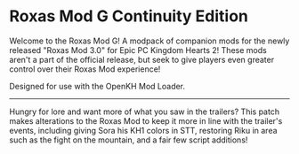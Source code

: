 # Roxas Mod G Continuity Edition
Welcome to the Roxas Mod G! A modpack of companion mods for the newly released "Roxas Mod 3.0" for Epic PC Kingdom Hearts 2! These mods aren't a part of the official release, but seek to give players even greater control over their Roxas Mod experience!

Designed for use with the OpenKH Mod Loader.

---

Hungry for lore and want more of what you saw in the trailers? This patch makes alterations to the Roxas Mod to keep it more in line with the trailer's events, including giving Sora his KH1 colors in STT, restoring Riku in area such as the fight on the mountain, and a fair few script additions!
